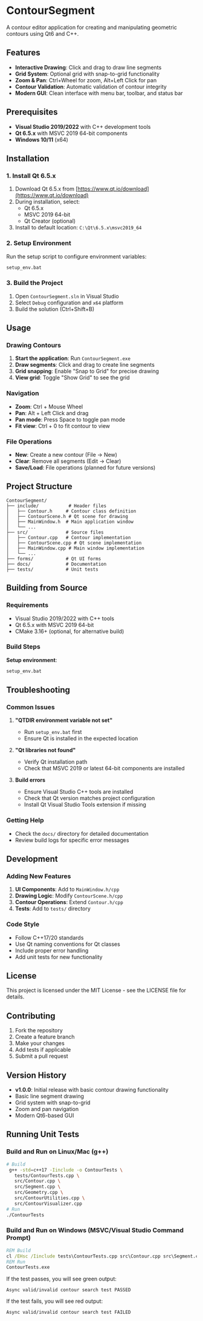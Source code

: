 # ContourSegment

A contour editor application for creating and manipulating geometric contours using Qt6 and C++.

## Features

- **Interactive Drawing**: Click and drag to draw line segments
- **Grid System**: Optional grid with snap-to-grid functionality
- **Zoom & Pan**: Ctrl+Wheel for zoom, Alt+Left Click for pan
- **Contour Validation**: Automatic validation of contour integrity
- **Modern GUI**: Clean interface with menu bar, toolbar, and status bar

## Prerequisites

- **Visual Studio 2019/2022** with C++ development tools
- **Qt 6.5.x** with MSVC 2019 64-bit components
- **Windows 10/11** (x64)

## Installation

### 1. Install Qt 6.5.x

1. Download Qt 6.5.x from [https://www.qt.io/download](https://www.qt.io/download)
2. During installation, select:
   - Qt 6.5.x
   - MSVC 2019 64-bit
   - Qt Creator (optional)
3. Install to default location: `C:\Qt\6.5.x\msvc2019_64`

### 2. Setup Environment

Run the setup script to configure environment variables:

```cmd
setup_env.bat
```

### 3. Build the Project
1. Open `ContourSegment.sln` in Visual Studio
2. Select `Debug` configuration and `x64` platform
3. Build the solution (Ctrl+Shift+B)

## Usage

### Drawing Contours

1. **Start the application**: Run `ContourSegment.exe`
2. **Draw segments**: Click and drag to create line segments
3. **Grid snapping**: Enable "Snap to Grid" for precise drawing
4. **View grid**: Toggle "Show Grid" to see the grid

### Navigation

- **Zoom**: Ctrl + Mouse Wheel
- **Pan**: Alt + Left Click and drag
- **Pan mode**: Press Space to toggle pan mode
- **Fit view**: Ctrl + 0 to fit contour to view

### File Operations

- **New**: Create a new contour (File → New)
- **Clear**: Remove all segments (Edit → Clear)
- **Save/Load**: File operations (planned for future versions)

## Project Structure

```
ContourSegment/
├── include/           # Header files
│   ├── Contour.h     # Contour class definition
│   ├── ContourScene.h # Qt scene for drawing
│   ├── MainWindow.h  # Main application window
│   └── ...
├── src/              # Source files
│   ├── Contour.cpp   # Contour implementation
│   ├── ContourScene.cpp # Qt scene implementation
│   ├── MainWindow.cpp # Main window implementation
│   └── ...
├── forms/            # Qt UI forms
├── docs/             # Documentation
├── tests/            # Unit tests
```

## Building from Source

### Requirements

- Visual Studio 2019/2022 with C++ tools
- Qt 6.5.x with MSVC 2019 64-bit
- CMake 3.16+ (optional, for alternative build)

### Build Steps

**Setup environment**:
   ```cmd
   setup_env.bat
   ```

## Troubleshooting

### Common Issues

1. **"QTDIR environment variable not set"**
   - Run `setup_env.bat` first
   - Ensure Qt is installed in the expected location

3. **"Qt libraries not found"**
   - Verify Qt installation path
   - Check that MSVC 2019 or latest 64-bit components are installed

4. **Build errors**
   - Ensure Visual Studio C++ tools are installed
   - Check that Qt version matches project configuration
   - Install Qt Visual Studio Tools extension if missing

### Getting Help

- Check the `docs/` directory for detailed documentation
- Review build logs for specific error messages

## Development

### Adding New Features

1. **UI Components**: Add to `MainWindow.h/cpp`
2. **Drawing Logic**: Modify `ContourScene.h/cpp`
3. **Contour Operations**: Extend `Contour.h/cpp`
4. **Tests**: Add to `tests/` directory

### Code Style

- Follow C++17/20 standards
- Use Qt naming conventions for Qt classes
- Include proper error handling
- Add unit tests for new functionality

## License

This project is licensed under the MIT License - see the LICENSE file for details.

## Contributing

1. Fork the repository
2. Create a feature branch
3. Make your changes
4. Add tests if applicable
5. Submit a pull request

## Version History

- **v1.0.0**: Initial release with basic contour drawing functionality
- Basic line segment drawing
- Grid system with snap-to-grid
- Zoom and pan navigation
- Modern Qt6-based GUI 

## Running Unit Tests

### Build and Run on Linux/Mac (g++)
```sh
# Build
 g++ -std=c++17 -Iinclude -o ContourTests \
   tests/ContourTests.cpp \
   src/Contour.cpp \
   src/Segment.cpp \
   src/Geometry.cpp \
   src/ContourUtilities.cpp \
   src/ContourVisualizer.cpp
# Run
./ContourTests
```

### Build and Run on Windows (MSVC/Visual Studio Command Prompt)
```bat
REM Build
cl /EHsc /Iinclude tests\ContourTests.cpp src\Contour.cpp src\Segment.cpp src\Geometry.cpp src\ContourUtilities.cpp src\ContourVisualizer.cpp
REM Run
ContourTests.exe
```

If the test passes, you will see green output:
```
Async valid/invalid contour search test PASSED
```
If the test fails, you will see red output:
```
Async valid/invalid contour search test FAILED
``` 